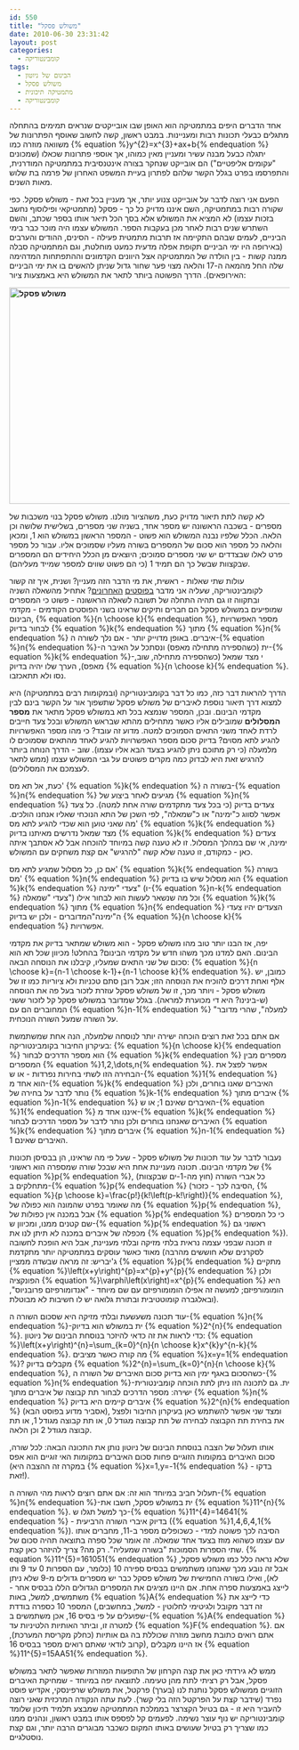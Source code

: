 ```yaml
---
id: 550
title: "משולש פסקל"
date: 2010-06-30 23:31:42
layout: post
categories: 
  - קומבינטוריקה
tags: 
  - הבינום של ניוטון
  - משולש פסקל
  - מתמטיקה תיכונית
  - קומבינטוריקה
---
```

אחד הדברים היפים במתמטיקה הוא האופן שבו אובייקטים שנראים תמימים בהתחלה מתגלים כבעלי תכונות רבות ומעניינות. במבט ראשון, קשה לחשוב שאוסף הפתרונות של משוואה מוזרה כמו {% equation %}y^{2}=x^{3}+ax+b{% endequation %} יתגלה כבעל מבנה עשיר ומעניין מאין כמוהו, אך אוספי פתרונות שכאלו (שמכונים "עקומים אליפטיים") הם אובייקט שנחקר בצורה אינטנסיבית במתמטיקה המודרנית, והתפרסמו בפרט בגלל הקשר שלהם לפתרון בעיית המשפט האחרון של פרמה בת שלוש מאות השנים.

הפעם אני רוצה לדבר על אובייקט צנוע יותר, אך מעניין בכל זאת - משולש פסקל. כפי שקורה רבות במתמטיקה, השם איננו מדויק כל כך - פסקל (מתמטיקאי ופילוסוף נחשב בזכות עצמו) לא המציא את המשולש אלא בסך הכל תיאר אותו בספר שכתב, והשם השתרש שנים רבות לאחר מכן בעקבות הספר. המשולש עצמו היה מוכר כבר בימי הביניים, לעמים שבהם התקיימה אז תרבות מתמטית פעילה - הסינים, ההודים והערבים (באירופה היו ימי הביניים תקופת אפלה מדעית כמעט מוחלטת, וגם המתמטיקה סבלה ממנה קשות - בין הולדה של המתמטיקה אצל היוונים הקדמונים וההתפתחות המדהימה שלה החל מהמאה ה-17 והלאה מצוי פער שחור גדול שניתן להאשים בו את ימי הביניים האירופאים). הדרך הפשוטה ביותר לתאר את המשולש היא באמצעות ציור:

<strong><img class="alignnone" title="משולש פסקל" src="http://upload.wikimedia.org/wikipedia/commons/thumb/f/f6/Pascal%27s_triangle_5.svg/540px-Pascal%27s_triangle_5.svg.png" alt="משולש פסקל" width="540" height="389" />
</strong>

לא קשה לתת תיאור מדויק כעת, משהציור מולנו. משולש פסקל בנוי משכבות של מספרים - בשכבה הראשונה יש מספר אחד, בשניה שני מספרים, בשלישית שלושה וכן הלאה. הכלל שלפיו נבנה המשולש הוא פשוט - המספר הראשון במשולש הוא 1, ומכאן והלאה כל מספר הוא סכום של המספרים בשורה מעליו שסמוכים אליו. עבור כל מספר פרט לאלו שבצדדים יש שני מספרים סמוכים; היוצאים מן הכלל היחידים הם המספרים שבקצוות שבשל כך הם תמיד 1 (כי הם פשוט שווים למספר שמייד מעליהם).

עולות שתי שאלות - ראשית, את מי הדבר הזה מעניין? ושנית, איך זה קשור לקומבינטוריקה, שעליה אני מדבר <a href="http://www.gadial.net/?p=534">בפוסטים</a> <a href="http://www.gadial.net/?p=543">האחרונים</a>? אתחיל מהשאלה השניה ובתקווה זו גם תהיה התחלה של תשובה לשאלה הראשונה - פשוט כי המספרים שמופיעים במשולש פסקל הם חברים ותיקים שראינו בשני הפוסטים הקודמים - מקדמי הבינום, {% equation %}{n \choose k}{% endequation %}, מספר האפשרויות לבחור בדיוק {% equation %}k{% endequation %} מתוך {% equation %}n{% endequation %} איברים. באופן מדוייק יותר - אם נלך לשורה ה-{% equation %}n{% endequation %}-ית (כשהספירה מתחילה מאפס) ונסתכל על האיבר ה-{% equation %}k{% endequation %}-י מצד שמאל (כשהספירה מתחילה, שוב, מאפס), הערך שלו יהיה בדיוק {% equation %}{n \choose k}{% endequation %}. נסו ולא תתאכזבו.

הדרך להראות דבר כזה, כמו כל דבר בקומבינטוריקה (ובמקומות רבים במתמטיקה) היא למצוא דרך תיאור נוספת לאיברים של משולש פסקל שתשפוך אור על הקשר בינם לבין מקדמי הבינום. ובכן, המספר שנמצא בכל תא במשולש פסקל מתאר את <strong>מספר המסלולים</strong> שמובילים אליו כאשר מתחילים מהתא שבראש המשולש ובכל צעד חייבים לרדת לאחד משני התאים הסמוכים למטה. מדוע זה עובד? כי מהו מספר האפשרויות להגיע לתא מסוים? בדיוק סכום מספר האפשרויות להגיע לאחד מהתאים שסמוכים לו מלמעלה (כי רק מתוכם ניתן להגיע בצעד הבא אליו עצמו). שוב - הדרך הנוחה ביותר להרגיש זאת היא לבדוק כמה מקרים פשוטים על גבי המשולש עצמו (ממש לתאר לעצמכם את המסלולים).

כעת, אל תא מס' {% equation %}k{% endequation %} בשורה ה-{% equation %}n{% endequation %} מגיעים לאחר ביצוע של {% equation %}n{% endequation %} צעדים בדיוק (כי בכל צעד מתקדמים שורה אחת למטה). כל צעד אפשר לסווג כ"ימינה" או כ"שמאלה", לפי השכן של התא הנוכחי שאליו אנחנו הולכים. מה שאני טוען הוא שכדי להגיע לתא מס' {% equation %}k{% endequation %} מצד שמאל נדרשים מאיתנו בדיוק {% equation %}k{% endequation %} צעדים ימינה, אי שם במהלך המסלול. זו לא טענה קשה במיוחד להוכחה אבל לא אסתבך איתה כאן - כמקודם, זו טענה שלא קשה "להרגיש" אם קצת משחקים עם המשולש.

אם כן, כל מסלול שמגיע לתא מס' {% equation %}k{% endequation %} בשורה מס' {% equation %}n{% endequation %} הוא מסלול שיש בו בדיוק {% equation %}k{% endequation %} צעדי "ימינה" (ו-{% equation %}n-k{% endequation %} צעדי "שמאלה") וכל מה שנשאר לעשות הוא לבחור אילו {% equation %}k{% endequation %} מתוך {% equation %}n{% endequation %} הצעדים יהיו צעדי ה"ימינה"המדוברים - ולכן יש בדיוק {% equation %}{n \choose k}{% endequation %} אפשרויות.

יפה, אז הבנו יותר טוב מהו משולש פסקל - הוא משולש שמתאר בדיוק את מקדמי הבינום. האם למדנו מכך משהו חדש על מקדמי הבינום? בהחלט! מכיוון שכל תא הוא סכום של שני התאים שמעליו, קיבלנו את הנוסחה הבאה: {% equation %}{n \choose k}={n-1 \choose k-1}+{n-1 \choose k}{% endequation %}. כמובן, יש אלף ואחת דרכים להוכיח את הנוסחה הזו; אבל רובן סתם טכניות ולא ציוריות כמו זו של משולש פסקל - ויותר מכך, זו של משולש פסקל עוזרת לזכור בעל פה את הנוסחה (ש-בינינו? היא די מכוערת למראה). בגלל שמדובר במשולש פסקל קל לזכור ששני המחוברים הם עם {% equation %}n-1{% endequation %} "למעלה", שהרי מדובר על השורה שמעל השורה הנוכחית.

אם אתם בכל זאת רוצים הוכחה ישירה יותר לנוסחה שלמעלה, הנה אחת שמשתמשת בעיקרון החיבור בקומבינטוריקה: {% equation %}{n \choose k}{% endequation %} הוא מספר הדרכים לבחור {% equation %}k{% endequation %} מספרים מבין המספרים {% equation %}1,2,\dots,n{% endequation %}. אפשר לפצל את הבחירה הזו לשתי בחירות נפרדות - או ש-{% equation %}1{% endequation %} הוא אחד מ-{% equation %}k{% endequation %} האיברים שאנו בוחרים, ולכן נותר לדבר על בחירה של {% equation %}k-1{% endequation %} איברים מתוך {% equation %}n-1{% endequation %} האיברים שאינם 1; או ש-{% equation %}1{% endequation %} איננו אחד מ-{% equation %}k{% endequation %} האיברים שאנחנו בוחרים ולכן נותר לדבר על מספר הדרכים לבחור {% equation %}k{% endequation %} איברים מתוך {% equation %}n-1{% endequation %} האיברים שאינם 1.

נעבור לדבר על עוד תכונות של משולש פסקל - שעל פי מה שראינו, הן בבסיסן תכונות של מקדמי הבינום. תכונה מעניינת אחת היא שבכל שורה שמספרה הוא ראשוני {% equation %}p{% endequation %}, כל אברי השורה (חוץ מה-1-ים שבקצוות) מתחלקים ב-{% equation %}p{% endequation %} (הסיבה לכך - כזכור, {% equation %}{p \choose k}=\frac{p!}{k!\left(p-k!\right)}{% endequation %}, מה שאומר בפרט שהמונה הוא כפולה של {% equation %}p{% endequation %}, אבל במכנה אין כפולות של {% equation %}p{% endequation %} כי כל המספרים שם קטנים ממנו, ומכיוון ש-{% equation %}p{% endequation %} ראשוני גם מכפלה של איברים במכנה לא תיתן לנו את {% equation %}p{% endequation %}). זו תכונה שבפני עצמה נראית בלתי מזיקה ובלתי מעניינת, אבל היא הופכת לחשובה מאוד כאשר עוסקים במתמטיקה יותר מתקדמת (לסקרנים שלא חוששים מהרבה ג'יבריש: זה מראה שבשדה ממציין {% equation %}p{% endequation %} מתקיים {% equation %}\left(x+y\right)^{p}=x^{p}+y^{p}{% endequation %} ולכן הפונקציה {% equation %}\varphi\left(x\right)=x^{p}{% endequation %} היא הומומורפיזם; למעשה זה אפילו הומומורפיזם עם שם מיוחד - "אנדומורפיזם פרובניוס", ובאלגברה קומוטטיבית ובתורת גלואה יש לו חשיבות לא מבוטלת).

עוד תכונה משעשעת ובלתי מזיקה היא שסכום השורה ה-{% equation %}n{% endequation %}-ית במשולש הוא בדיוק {% equation %}2^{n}{% endequation %}. כדי לראות את זה כדאי להיזכר בנוסחת הבינום של ניוטון: {% equation %}\left(x+y\right)^{n}=\sum_{k=0}^{n}{n \choose k}x^{k}y^{n-k}{% endequation %}. מה קורה כאשר מציבים {% equation %}x=y=1{% endequation %}? מקבלים בדיוק {% equation %}2^{n}=\sum_{k=0}^{n}{n \choose k}{% endequation %}, כשהסכום באגף ימין הוא בדיוק סכום האיברים של השורה ה-{% equation %}n{% endequation %}-ית. גם לתכונה הזו ניתן לתת הוכחה קומבינטורית ישירה: מספר הדרכים לבחור תת קבוצה של איברים מתוך {% equation %}n{% endequation %} איברים קיימים היא בדיוק {% equation %}2^{n}{% endequation %} (אסביר מדוע בפוסט הבא), ומצד שני אפשר להשתמש כאן בעיקרון החיבור ולפצל את בחירת תת הקבוצה לבחירה של תת קבוצה מגודל 0, או תת קבוצה מגודל 1, או תת קבוצה מגודל 2 וכן הלאה.

אותו תעלול של הצבה בנוסחת הבינום של ניוטון נותן את התכונה הבאה: לכל שורה, סכום האיברים במקומות הזוגיים פחות סכום האיברים במקומות האי זוגיים הוא אפס (במקרה זה ההצבה היא {% equation %}x=1,y=-1{% endequation %} - בדקו זאת!).

תעלול חביב במיוחד הוא זה: אם אתם רוצים לראות מהי השורה ה-{% equation %}n{% endequation %}-ית במשולש פסקל, חשבו את {% equation %}11^{n}{% endequation %}. כך למשל תגלו ש-{% equation %}11^{4}=14641{% endequation %} - בדיוק איברי השורה הרביעית ({% equation %}1,4,6,4,1{% endequation %}). הסיבה לכך פשוטה למדי - כשכופלים מספר ב-11, מחברים אותו עם עצמו כשהוא מוזז בצעד אחד שמאלה. זה אומר שכל ספרה בתוצאה תהיה סכום של שתי הספרות הסמוכות "בשורה שמעליה". רק מה? צריך להיזהר כאן קצת. {% equation %}11^{5}=161051{% endequation %} שלא נראה כלל כמו משולש פסקל, אבל זה נובע מכך שאנחנו משתמשים בבסיס ספירה 10 (כלומר, עם הספרות 0 עד 9 ותו לא), ואילו בשורה החמישית של משולש פסקל כבר יש מספרים גדולים מ-9 שלא ניתן לייצג באמצעות ספרה אחת. אם היינו מציגים את המספרים הגדולים הללו בבסיס אחר - משתמשים, למשל, באות {% equation %}A{% endequation %} כדי לייצג את המספר 10 כספרה בודדת (זה דבר מקובל ולגיטימי לחלוטין - למשל, במחשבים, שפועלים על פי בסיס 16, אכן משתמשים ב-{% equation %}A{% endequation %} למטרה זו, וביתר האותיות הלטיניות עד {% equation %}F{% endequation %}. אם אתם רואים כתובת מחשב מוזרה שכוללת בה גם אותיות (כחלק מקריסת המערכת), קרוב לודאי שאתם רואים מספר בבסיס 16), אז היינו מקבלים {% equation %}11^{5}=15AA51{% endequation %}.

ממש לא גירדתי כאן את קצה הקרחון של התופעות המוזרות שאפשר לתאר במשולש פסקל, אבל רק רציתי לתת מהן טעימה. לתוצאה יפה במיוחד - שמחיקת האיברים הזוגיים ממשולש פסקל נותנת לנו (בערך) פרקטל, את משולש שרפינסקי, אקדיש פוסט נפרד (שידבר קצת על הפרקטל הזה בלי קשר). לעת עתה הנקודה המרכזית שאני רוצה להעביר היא זו - גם בטיול הקצרצר בממלכת המתמטיקה שמבצע תלמיד תיכון שלומד קומבינטוריקה יש נוף עוצר נשימה. לפעמים קל לפספס אותו במבט ראשון, ונהנים ממנו כמו שצריך רק בטיול שעושים באותו המקום כשכבר מבוגרים הרבה יותר, וגם קצת נוסטלגיים.
